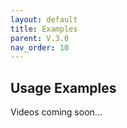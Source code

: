 ```yaml
---
layout: default
title: Examples
parent: V.3.0
nav_order: 10
---
```


## Usage Examples

Videos coming soon...
